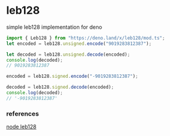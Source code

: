 # leb128

simple leb128 implementation for deno

```typescript
import { Leb128 } from "https://deno.land/x/leb128/mod.ts";
let encoded = leb128.unsigned.encode("9019283812387");

let decoded = leb128.unsigned.decode(encoded);
console.log(decoded);
// 9019283812387

encoded = leb128.signed.encode("-9019283812387");

decoded = leb128.signed.decode(encoded);
console.log(decoded);
// '-9019283812387'
```

### references

[node leb128](https://gitlab.com/mjbecze/leb128/-/tree/master/)
